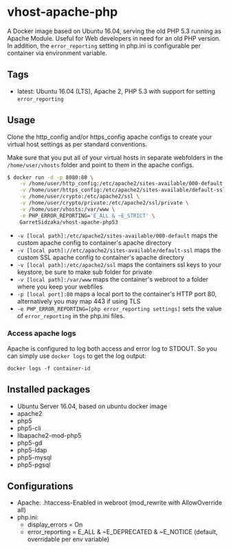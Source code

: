 vhost-apache-php
===================================

A Docker image based on Ubuntu 16.04, serving the old PHP 5.3 running as Apache Module. Useful for Web developers in need for an old PHP version. In addition, the `error_reporting` setting in php.ini is configurable per container via environment variable.

Tags
-----

* latest: Ubuntu 16.04 (LTS), Apache 2, PHP 5.3 with support for setting `error_reporting`

Usage
------

Clone the http_config and/or https_config apache configs to create your virtual host settings as per standard conventions.

Make sure that you put all of your virtual hosts in separate webfolders in the `/home/user/vhosts` folder and point to them in the apache configs.


```bash
$ docker run -d -p 8080:80 \
    -v /home/user/http_config:/etc/apache2/sites-available/000-default.conf \
    -v /home/user/https_config:/etc/apache2/sites-available/default-ssl.conf \
    -v /home/user/crypto:/etc/apache2/ssl \
    -v /home/user/crypto/private:/etc/apache2/ssl/private \
    -v /home/user/vhosts:/var/www \
    -e PHP_ERROR_REPORTING='E_ALL & ~E_STRICT' \
    GarretSidzaka/vhost-apache-php53
```
* `-v [local path]:/etc/apache2/sites-available/000-default` maps the custom apache config to container's apache directory
* `-v [local path]://etc/apache2/sites-available/default-ssl` maps the custom SSL apache config to container's apache directory
* `-v [local path]:/etc/apache2/ssl` maps the containers ssl keys to your keystore, be sure to make sub folder for private
* `-v [local path]:/var/www` maps the container's webroot to a folder where you keep your webfiles
* `-p [local port]:80` maps a local port to the container's HTTP port 80, alternatively you may map 443 if using TLS
* `-e PHP_ERROR_REPORTING=[php error_reporting settings]` sets the value of `error_reporting` in the php.ini files.

### Access apache logs

Apache is configured to log both access and error log to STDOUT. So you can simply use `docker logs` to get the log output:

`docker logs -f container-id`


Installed packages
-------------------
* Ubuntu Server 16.04, based on ubuntu docker image
* apache2
* php5
* php5-cli
* libapache2-mod-php5
* php5-gd
* php5-ldap
* php5-mysql
* php5-pgsql

Configurations
----------------

* Apache: .htaccess-Enabled in webroot (mod_rewrite with AllowOverride all)
* php.ini:
  * display_errors = On
  * error_reporting = E_ALL & ~E_DEPRECATED & ~E_NOTICE (default, overridable per env variable)
